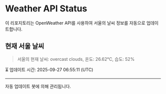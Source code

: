 
# Weather API Status

이 리포지토리는 OpenWeather API를 사용하여 서울의 날씨 정보를 자동으로 업데이트합니다.

## 현재 서울 날씨
> 서울의 현재 날씨: overcast clouds, 온도: 26.62°C, 습도: 52%

⏳ 업데이트 시간: 2025-09-27 06:55:11 (UTC)

---
자동 업데이트 봇에 의해 관리됩니다.
